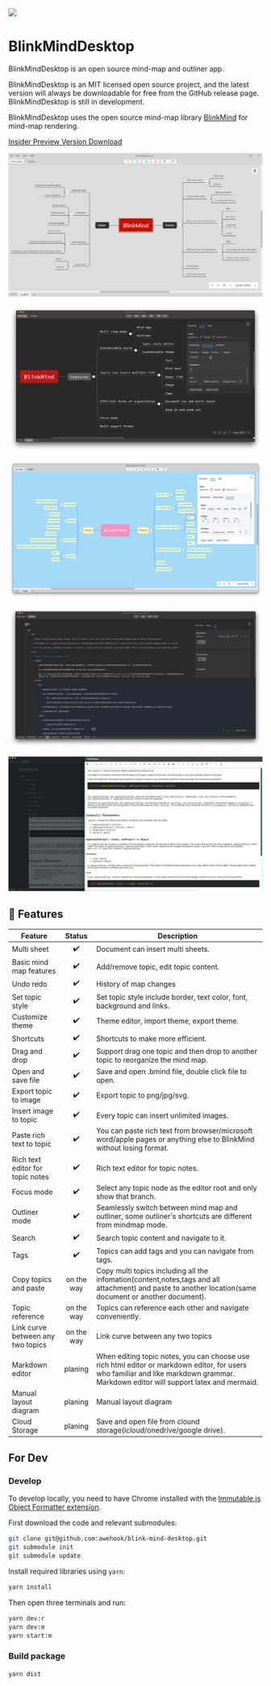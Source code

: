 <div align="left">
        <img src="https://www.electronjs.org/app-img/blink-mind-desktop/blink-mind-desktop-icon-128.png">
</div>

# BlinkMindDesktop

BlinkMindDesktop is an open source mind-map and outliner app.

BlinkMindDesktop is an MIT licensed open source project, and the latest version will always be downloadable for free from the GitHub release page. BlinkMindDesktop is still in development. 

BlinkMindDesktop uses the open source mind-map library [BlinkMind](https://github.com/awehook/blink-mind) for mind-map rendering.

[Insider Preview Version Download](https://github.com/awehook/blink-mind-package/releases/latest)

![image](https://github.com/awehook/images/raw/master/blink-mind-desktop/blink-mind-mindmap-light.png)

![image](https://github.com/awehook/images/raw/master/blink-mind-desktop/blink-mind-mindmap.png)

![image](https://github.com/awehook/images/raw/master/blink-mind-desktop/blink-mind-mindmap-pink.png)

![image](https://github.com/awehook/images/raw/master/blink-mind-desktop/gn-outliner.png)

![image](https://github.com/awehook/images/raw/master/blink-mind-desktop/rich-text-editor.png)

## :rocket: Features

| Feature | Status | Description |
|---------|:------:|-------------|
| Multi sheet | :heavy_check_mark: | Document can insert multi sheets. |
| Basic mind map features | :heavy_check_mark: | Add/remove topic, edit topic content. |
| Undo redo | :heavy_check_mark: | History of map changes |
| Set topic style | :heavy_check_mark: | Set topic style include border, text color, font, background and links. |
| Customize theme | :heavy_check_mark: | Theme editor, import theme, export theme. |
| Shortcuts | :heavy_check_mark: |  Shortcuts to make more efficient. |
| Drag and drop | :heavy_check_mark: |  Support drag one topic and then drop to another topic to reorganize the mind map. |
| Open and save file | :heavy_check_mark: | Save and open .bmind file, double click file to open. |
| Export topic to image | :heavy_check_mark: | Export topic to png/jpg/svg. |
| Insert image to topic | :heavy_check_mark: | Every topic can insert unlimited images. |
| Paste rich text to topic | :heavy_check_mark: | You can paste rich text from browser/microsoft word/apple pages or anything else to BlinkMind without losing format. |
| Rich text editor for topic notes | :heavy_check_mark: |  Rich text editor for topic notes. |
| Focus mode | :heavy_check_mark: |  Select any topic node as the editor root and only show that branch. |
| Outliner mode | :heavy_check_mark: |  Seamlessly switch between mind map and outliner, some outliner's shortcuts are different from mindmap mode. |
| Search  | :heavy_check_mark: |  Search topic content and navigate to it. |
| Tags  | :heavy_check_mark: |  Topics can add tags and you can navigate from tags. |
| Copy topics and paste  | on the way |  Copy multi topics including all the infomation(content,notes,tags and all attachment) and paste to another location(same document or another document).  |
| Topic reference  | on the way |  Topics can reference each other and navigate conveniently. |
| Link curve between any two topics  | on the way |  Link curve between any two topics  |
| Markdown editor  | planing |  When editing topic notes, you can choose use rich html editor or markdown editor, for users  who familiar and like markdown grammar. Markdown editor will support latex and mermaid.  |
| Manual layout diagram  | planing |  Manual layout diagram  |
| Cloud Storage  | planing |  Save and open file from clound storage(icloud/onedrive/google drive).  |

## For Dev

### Develop

To develop locally, you need to have Chrome installed with the [Immutable.js Object Formatter extension](https://chrome.google.com/webstore/detail/immutablejs-object-format/hgldghadipiblonfkkicmgcbbijnpeog).

First download the code and relevant submodules:
```bash
git clone git@github.com:awehook/blink-mind-desktop.git
git submodule init
git submodule update 
```

Install required libraries using `yarn`:
```bash
yarn install
```

Then open three terminals and run:
```bash
yarn dev:r
yarn dev:m
yarn start:m
```

### Build package

```bash
yarn dist
```
 



